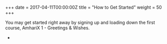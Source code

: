 +++
date = 2017-04-11T00:00:00Z
title = "How to Get Started"
weight = 50
+++

You may get started right away by signing up and loading down
the first course, AmhariX 1 - Greetings & Wishes.


-
